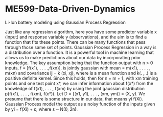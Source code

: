 # ME599-Data-Driven-Dynamics
Li-Ion battery modeling using Gaussian Process Regression

Just like any regression algorithm, here you have some predictor variable x (input) and response variable y (observations), and the aim is to find a function that fits these points. There can be many functions that pass through those same set of points. 
Gaussian Process Regression in a way is a distribution over a function. It is a powerful tool in machine learning that allows us to make predictions about our data by incorporating prior knowledge. The key assumption being that the function output with n > 0 inputs, f = [f(x1), . . . .,f(xn)], is jointly gaussian with mean  = m(x1), . . . . , m(xn) and covariance ij = k (xi, xj),  where  is a mean function and k(. , .) is a positive definite kernel. Since this holds, then for n = m + 1,  with xm training points and one test point x*, we can infer information about f(x*) from the knowledge of f(x1), . . . , f(xm) by using the joint gaussian distribution p(f(x1), . . . , f(xm), f(x*)). 
Let D = {(x1, y1), . . . , (xm, ym)} = (X, y). We presume that there is some structure in our data, that means yi  f(Xi). Gaussian Process model the output as a noisy function of the inputs given by yi  = f(Xi) + ε; where ε ~ N(0, 2n).

